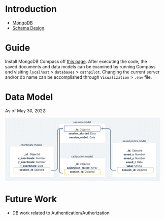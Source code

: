 # Introduction  
- [MongoDB](https://www.notion.so/Which-DB-to-choose-24bf4ec8c18448f28cb10c1a9df2563c)
- [Schema Design](https://www.notion.so/Schema-and-Data-Model-95c4011599f1473892fe5e79c34cd070) 

# Guide
Install MongoDB Compass off [this page](https://www.mongodb.com/try/download/compass?tck=docs_compass). After executing the code, the saved documents and data models can be examined by running Compass and visiting `localhost` > `databases` > `cathpilot`. Changing the current server and/or db name can be accomplished through `Visualization` > `.env` file.

# Data Model  
As of May 30, 2022:</p>
![data model](./data_model.png)
</p>

# Future Work
- DB work related to Authentication/Authorization